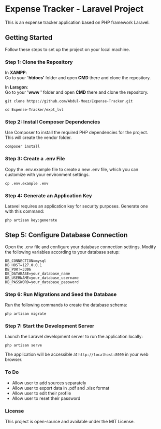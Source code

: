 # Expense Tracker - Laravel Project

This is an expense tracker application based on PHP framework Laravel.

## Getting Started

Follow these steps to set up the project on your local machine.

### Step 1: Clone the Repository

In **XAMPP**: </br>
Go to your **'htdocs'** folder and open **CMD** there and clone the repository. </br>

In **Laragon**: </br>
Go to your **'www '** folder and open **CMD** there and clone the repository. </br>


```
git clone https://github.com/Abdul-Moez/Expense-Tracker.git
```

```
cd Expense-Tracker/expt_lvl
```


### Step 2: Install Composer Dependencies

Use Composer to install the required PHP dependencies for the project. This will create the vendor folder.
</br>

```
composer install
```

### Step 3: Create a .env File

Copy the .env.example file to create a new .env file, which you can customize with your environment settings.

```
cp .env.example .env
```

### Step 4: Generate an Application Key

Laravel requires an application key for security purposes. Generate one with this command:

```
php artisan key:generate
```

## Step 5: Configure Database Connection

Open the .env file and configure your database connection settings. Modify the following variables according to your database setup:

```
DB_CONNECTION=mysql
DB_HOST=127.0.0.1
DB_PORT=3306
DB_DATABASE=your_database_name
DB_USERNAME=your_database_username
DB_PASSWORD=your_database_password
```

### Step 6: Run Migrations and Seed the Database

Run the following commands to create the database schema:

```
php artisan migrate
```

### Step 7: Start the Development Server

Launch the Laravel development server to run the application locally:

```
php artisan serve
```

The application will be accessible at `http://localhost:8000` in your web browser.

### To Do

<ul>
  <li>Allow user to add sources separately</li>
  <li>Allow user to export data in .pdf and .xlsx format</li>
  <li>Allow user to edit their profile</li>
  <li>Allow user to reset their password</li>
</ul>

### License
This project is open-source and available under the MIT License.
